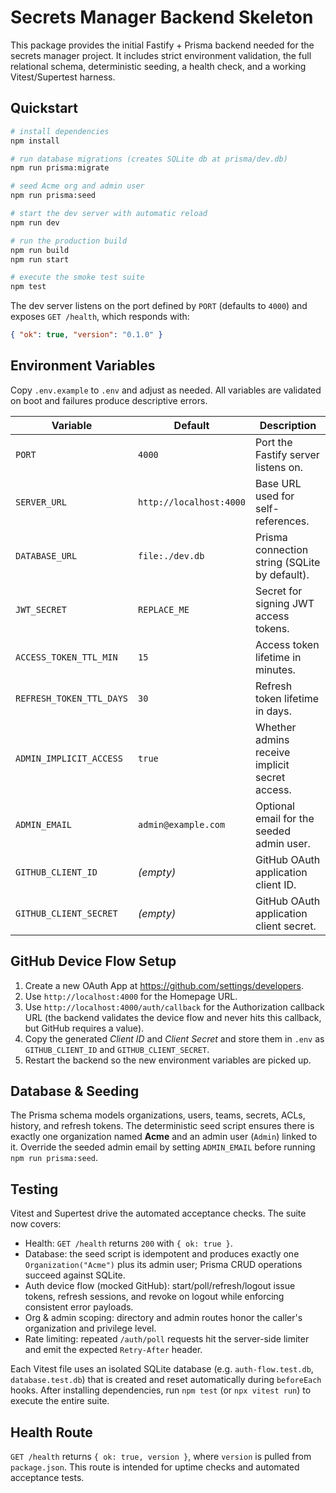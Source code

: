 # Secrets Manager Backend Skeleton

This package provides the initial Fastify + Prisma backend needed for the secrets manager project. It includes strict environment validation, the full relational schema, deterministic seeding, a health check, and a working Vitest/Supertest harness.

## Quickstart

```bash
# install dependencies
npm install

# run database migrations (creates SQLite db at prisma/dev.db)
npm run prisma:migrate

# seed Acme org and admin user
npm run prisma:seed

# start the dev server with automatic reload
npm run dev

# run the production build
npm run build
npm run start

# execute the smoke test suite
npm test
```

The dev server listens on the port defined by `PORT` (defaults to `4000`) and exposes `GET /health`, which responds with:

```json
{ "ok": true, "version": "0.1.0" }
```

## Environment Variables

Copy `.env.example` to `.env` and adjust as needed. All variables are validated on boot and failures produce descriptive errors.

| Variable | Default | Description |
| --- | --- | --- |
| `PORT` | `4000` | Port the Fastify server listens on. |
| `SERVER_URL` | `http://localhost:4000` | Base URL used for self-references. |
| `DATABASE_URL` | `file:./dev.db` | Prisma connection string (SQLite by default). |
| `JWT_SECRET` | `REPLACE_ME` | Secret for signing JWT access tokens. |
| `ACCESS_TOKEN_TTL_MIN` | `15` | Access token lifetime in minutes. |
| `REFRESH_TOKEN_TTL_DAYS` | `30` | Refresh token lifetime in days. |
| `ADMIN_IMPLICIT_ACCESS` | `true` | Whether admins receive implicit secret access. |
| `ADMIN_EMAIL` | `admin@example.com` | Optional email for the seeded admin user. |
| `GITHUB_CLIENT_ID` | _(empty)_ | GitHub OAuth application client ID. |
| `GITHUB_CLIENT_SECRET` | _(empty)_ | GitHub OAuth application client secret. |

## GitHub Device Flow Setup

1. Create a new OAuth App at https://github.com/settings/developers.
2. Use `http://localhost:4000` for the Homepage URL.
3. Use `http://localhost:4000/auth/callback` for the Authorization callback URL (the backend validates the device flow and never hits this callback, but GitHub requires a value).
4. Copy the generated *Client ID* and *Client Secret* and store them in `.env` as `GITHUB_CLIENT_ID` and `GITHUB_CLIENT_SECRET`.
5. Restart the backend so the new environment variables are picked up.

## Database & Seeding

The Prisma schema models organizations, users, teams, secrets, ACLs, history, and refresh tokens. The deterministic seed script ensures there is exactly one organization named **Acme** and an admin user (`Admin`) linked to it. Override the seeded admin email by setting `ADMIN_EMAIL` before running `npm run prisma:seed`.

## Testing

Vitest and Supertest drive the automated acceptance checks. The suite now covers:

- Health: `GET /health` returns `200` with `{ ok: true }`.
- Database: the seed script is idempotent and produces exactly one `Organization("Acme")` plus its admin user; Prisma CRUD operations succeed against SQLite.
- Auth device flow (mocked GitHub): start/poll/refresh/logout issue tokens, refresh sessions, and revoke on logout while enforcing consistent error payloads.
- Org & admin scoping: directory and admin routes honor the caller's organization and privilege level.
- Rate limiting: repeated `/auth/poll` requests hit the server-side limiter and emit the expected `Retry-After` header.

Each Vitest file uses an isolated SQLite database (e.g. `auth-flow.test.db`, `database.test.db`) that is created and reset automatically during `beforeEach` hooks. After installing dependencies, run `npm test` (or `npx vitest run`) to execute the entire suite.

## Health Route

`GET /health` returns `{ ok: true, version }`, where `version` is pulled from `package.json`. This route is intended for uptime checks and automated acceptance tests.
